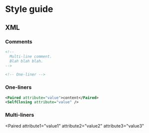 # Style guide


## XML

### Comments

```xml
<!--
  Multi-line comment.
  Blah blah blah.
-->
```

```xml
<!-- One-liner -->
```

### One-liners

```xml
<Paired attribute="value">content</Paired>
<SelfClosing attribute="value" />
```

### Multi-liners

<Paired
  attribute1="value1"
  attribute2="value2"
  attribute3="value3"
>
  <SelfClosing1
    attribute1="value1"
    attribute2="value2"
    attribute3="value3"
  />
  <SelfClosing2
    attribute1="value1"
    attribute2="value2"
    attribute3="value3"
  />
</Paired>
```
